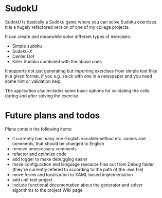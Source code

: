 SudokU
======

SudokU is basically a Sudoku game where you can solve Sudoku exercises. It is a hugely refactored version of one of my college projects.

It can create and meanwhile solve different types of exercises:
- Simple sudoku
- Sudoku-X
- Center Dot
- Killer Sudoku combined with the above ones

It supports not just generating but importing exercises from simple text files in a given format, if you e.g. stuck with one in a newspaper and you need some hint or validation help.

The application also includes some basic options for validating the cells during and after solving the exercise.

Future plans and todos
======================

Plans contain the following items:
- it currently has many non-English variable/method etc. names and comments, that should be changed to English
- remove unnecessary comments
- refactor and optimize code
- add logger to make debugging easier
- move configuration and language resource files out from Debug folder (they're currently refered to according to the path of the .exe file)
- move forms and localization to XAML based implementation
- add unit test project
- include functional documentation about the generator and solver algorithms to the project Wiki page